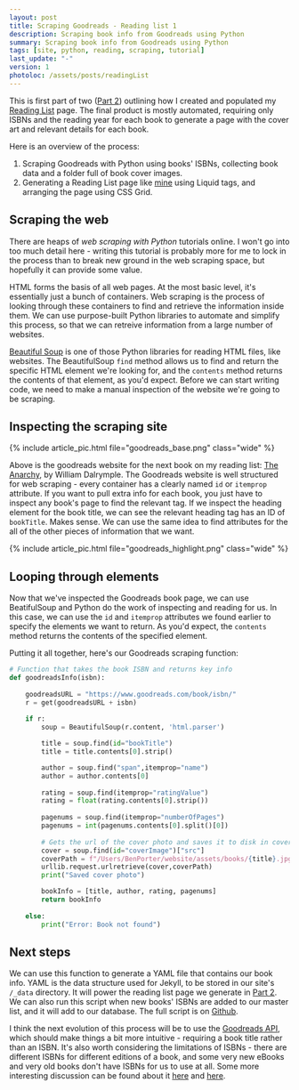 ```yaml
---
layout: post
title: Scraping Goodreads - Reading list 1
description: Scraping book info from Goodreads using Python
summary: Scraping book info from Goodreads using Python
tags: [site, python, reading, scraping, tutorial]
last_update: "-"
version: 1
photoloc: /assets/posts/readingList
---
```


This is first part of two ([Part 2](/posts/reading-list-2)) outlining how I created and populated my [Reading List](/books) page. The final product is mostly automated, requiring only ISBNs and the reading year for each book to generate a page with the cover art and relevant details for each book. 

Here is an overview of the process:
1. Scraping Goodreads with Python using books' ISBNs, collecting book data and a folder full of book cover images.
2. Generating a Reading List page like [mine](/books) using Liquid tags, and arranging the page using CSS Grid.

## Scraping the web
There are heaps of *web scraping with Python* tutorials online. I won't go into too much detail here - writing this tutorial is probably more for me to lock in the process than to break new ground in the web scraping space, but hopefully it can provide some value. 

HTML forms the basis of all web pages. At the most basic level, it's essentially just a bunch of containers. Web scraping is the process of looking through these containers to find and retrieve the information inside them. We can use purpose-built Python libraries to automate and simplify this process, so that we can retreive information from a large number of websites. 

[Beautiful Soup](https://www.crummy.com/software/BeautifulSoup/bs4/doc/) is one of those Python libraries for reading HTML files, like websites. The BeautifulSoup `find` method allows us to find and return the specific HTML element we're looking for, and the `contents` method returns the contents of that element, as you'd expect. Before we can start writing code, we need to make a manual inspection of the website we're going to be scraping. 

## Inspecting the scraping site

{% include article_pic.html
   file="goodreads_base.png"
   class="wide"
%}

Above is the goodreads website for the next book on my reading list: [The Anarchy](https://www.goodreads.com/book/show/42972023-the-anarchy), by William Dalrymple. The Goodreads website is well structured for web scraping - every container has a clearly named `id` or `itemprop` attribute. If you want to pull extra info for each book, you just have to inspect any book's page to find the relevant tag. If we inspect the heading element for the book title, we can see the relevant heading tag has an ID of `bookTitle`. Makes sense. We can use the same idea to find attributes for the all of the other pieces of information that we want. 

{% include article_pic.html
   file="goodreads_highlight.png"
   class="wide"
%}

## Looping through elements

Now that we've inspected the Goodreads book page, we can use BeatifulSoup and Python do the work of inspecting and reading for us. In this case, we can use the `id` and `itemprop` attributes we found earlier to specify the elements we want to return. As you'd expect, the `contents` method returns the contents of the specified element. 


Putting it all together, here's our Goodreads scraping function:
```python
# Function that takes the book ISBN and returns key info
def goodreadsInfo(isbn):
    
    goodreadsURL = "https://www.goodreads.com/book/isbn/"
    r = get(goodreadsURL + isbn)
    
    if r:
        soup = BeautifulSoup(r.content, 'html.parser')

        title = soup.find(id="bookTitle")
        title = title.contents[0].strip()

        author = soup.find("span",itemprop="name")
        author = author.contents[0]
        
        rating = soup.find(itemprop="ratingValue")
        rating = float(rating.contents[0].strip())
        
        pagenums = soup.find(itemprop="numberOfPages")
        pagenums = int(pagenums.contents[0].split()[0])
        
        # Gets the url of the cover photo and saves it to disk in coverPath directory
        cover = soup.find(id="coverImage")["src"] 
        coverPath = f"/Users/BenPorter/website/assets/books/{title}.jpg"
        urllib.request.urlretrieve(cover,coverPath)
        print("Saved cover photo")

        bookInfo = [title, author, rating, pagenums]
        return bookInfo
    
    else:
        print("Error: Book not found")
```

## Next steps
We can use this function to generate a YAML file that contains our book info. YAML is the data structure used for Jekyll, to be stored in our site's `/_data` directory. It will power the reading list page we generate in [Part 2](/posts/reading-list-2). We can also run this script when new books' ISBNs are added to our master list, and it will add to our database. The full script is on [Github]().

I think the next evolution of this process will be to use the [Goodreads API](https://www.goodreads.com/api/index), which should make things a bit more intuitive - requiring a book title rather than an ISBN. It's also worth considering the limitations of ISBNs - there are different ISBNs for different editions of a book, and some very new eBooks and very old books don't have ISBNs for us to use at all. Some more interesting discussion can be found about it [here](https://en.wikipedia.org/wiki/Wikipedia:ISBN#Uses_and_limitations_of_ISBNs) and [here](https://macwright.org/2017/12/11/indieweb-reading.html).

